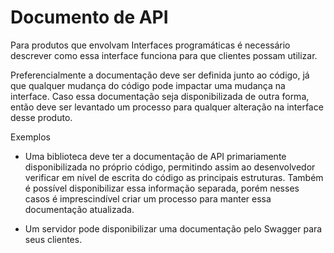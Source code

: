 # Documento de API

Para produtos que envolvam Interfaces programáticas é necessário descrever como essa interface funciona para que clientes possam utilizar.

Preferencialmente a documentação deve ser definida junto ao código, já que qualquer mudança do código pode impactar uma mudança na interface. Caso essa documentação seja disponibilizada de outra forma, então deve ser levantado um processo para qualquer alteração na interface desse produto.

Exemplos

- Uma biblioteca deve ter a documentação de API primariamente disponibilizada no próprio código, permitindo assim ao desenvolvedor verificar em nível de escrita do código as principais estruturas. Também é possível disponibilizar essa informação separada, porém nesses casos é imprescindível criar um processo para manter essa documentação atualizada.

- Um servidor pode disponibilizar uma documentação pelo Swagger para seus clientes.